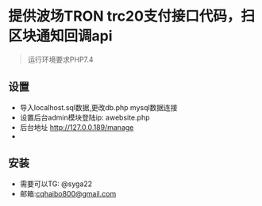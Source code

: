 ﻿
提供波场TRON trc20支付接口代码，扫区块通知回调api
===============
> 运行环境要求PHP7.4

## 设置
* 导入localhost.sql数据,更改db.php mysql数据连接
* 设置后台admin模块登陆ip: awebsite.php 
* 后台地址 http://127.0.0.189/manage
* 

## 安装
* 需要可以TG: @syga22 
* 邮箱:cqhaibo800@gmail.com